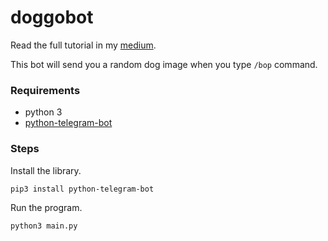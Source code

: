 # doggobot

Read the full tutorial in my [medium](https://medium.freecodecamp.org/learn-to-build-your-first-bot-in-telegram-with-python-4c99526765e4).

This bot will send you a random dog image when you type `/bop` command.

### Requirements
- python 3
- [python-telegram-bot](https://github.com/python-telegram-bot/python-telegram-bot)

### Steps
Install the library.
```
pip3 install python-telegram-bot
```

Run the program.
```
python3 main.py
```
